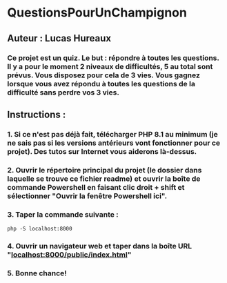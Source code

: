 # QuestionsPourUnChampignon
## Auteur : Lucas Hureaux

### Ce projet est un quiz. Le but : répondre à toutes les questions. Il y a pour le moment 2 niveaux de difficultés, 5 au total sont prévus. Vous disposez pour cela de 3 vies. Vous gagnez lorsque vous avez répondu à toutes les questions de la difficulté sans perdre vos 3 vies.

## Instructions :

### 1. Si ce n'est pas déjà fait, télécharger PHP 8.1 au minimum (je ne sais pas si les versions antérieurs vont fonctionner pour ce projet). Des tutos sur Internet vous aiderons là-dessus.

### 2. Ouvrir le répertoire principal du projet (le dossier dans laquelle se trouve ce fichier readme) et ouvrir la boîte de commande Powershell en faisant clic droit + shift et sélectionner "Ouvrir la fenêtre Powershell ici".

### 3. Taper la commande suivante :

```php -S localhost:8000```

### 4. Ouvrir un navigateur web et taper dans la boîte URL "[localhost:8000/public/index.html](http://localhost:8000/public/index.html)"

### 5. Bonne chance!